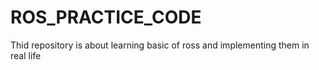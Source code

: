# ROS_PRACTICE_CODE
Thid repository is about learning basic of ross and implementing them in real life
